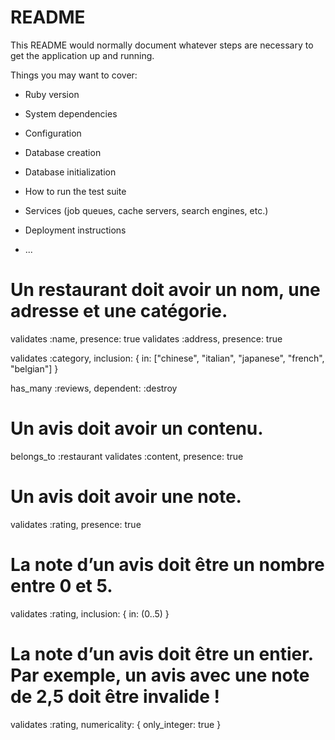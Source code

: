 # README

This README would normally document whatever steps are necessary to get the
application up and running.

Things you may want to cover:

* Ruby version

* System dependencies

* Configuration

* Database creation

* Database initialization

* How to run the test suite

* Services (job queues, cache servers, search engines, etc.)

* Deployment instructions

* ...


# Un restaurant doit avoir un nom, une adresse et une catégorie.
validates :name, presence: true
validates :address, presence: true

validates :category, inclusion: { in: ["chinese", "italian", "japanese", "french", "belgian"] }

 has_many :reviews, dependent: :destroy

# Un avis doit avoir un contenu.
belongs_to :restaurant
validates :content, presence: true

# Un avis doit avoir une note.
validates :rating, presence: true

# La note d’un avis doit être un nombre entre 0 et 5.
validates :rating, inclusion:  { in: (0..5) }

# La note d’un avis doit être un entier. Par exemple, un avis avec une note de 2,5 doit être invalide !
 validates :rating, numericality: { only_integer: true }
